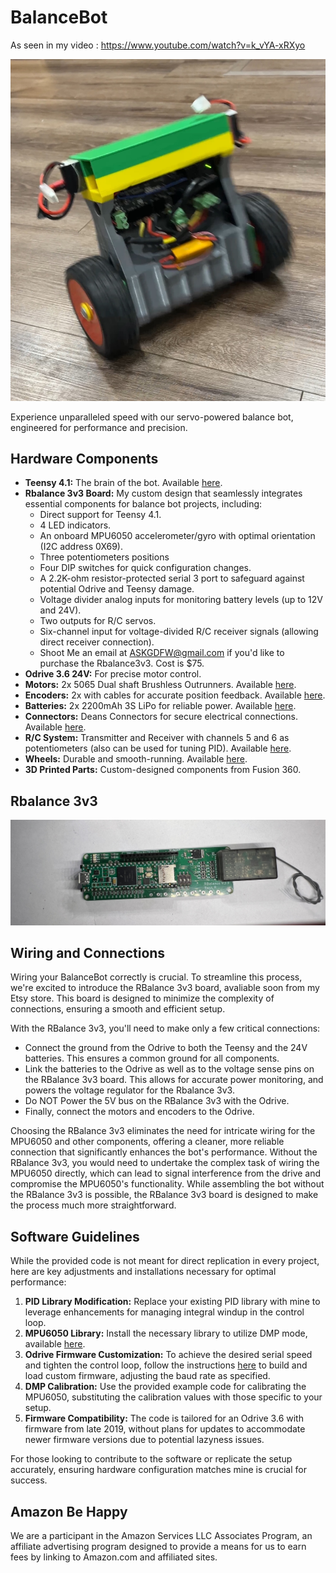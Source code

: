 # BalanceBot

As seen in my video : https://www.youtube.com/watch?v=k_vYA-xRXyo


![BalanceBot Image](IMG_2787.jpg)

Experience unparalleled speed with our servo-powered balance bot, engineered for performance and precision.

## Hardware Components

- **Teensy 4.1:** The brain of the bot. Available [here](https://amzn.to/48WA4g9).
- **Rbalance 3v3 Board:** My custom design that seamlessly integrates essential components for balance bot projects, including:
  - Direct support for Teensy 4.1.
  - 4 LED indicators.
  - An onboard MPU6050 accelerometer/gyro with optimal orientation (I2C address 0X69).
  - Three potentiometers positions
  - Four DIP switches for quick configuration changes.
  - A 2.2K-ohm resistor-protected serial 3 port to safeguard against potential Odrive and Teensy damage.
  - Voltage divider analog inputs for monitoring battery levels (up to 12V and 24V).
  - Two outputs for R/C servos.
  - Six-channel input for voltage-divided R/C receiver signals (allowing direct receiver connection).
  - Shoot Me an email at ASKGDFW@gmail.com if you'd like to purchase the Rbalance3v3. Cost is $75.
- **Odrive 3.6 24V:** For precise motor control.
- **Motors:** 2x 5065 Dual shaft Brushless Outrunners. Available [here](https://odriverobotics.com/shop/odrive-custom-motor-d5065).
- **Encoders:** 2x with cables for accurate position feedback. Available [here](https://odriverobotics.com/shop/cui-amt-102).
- **Batteries:** 2x 2200mAh 3S LiPo for reliable power. Available [here](https://amzn.to/499Znei).
- **Connectors:** Deans Connectors for secure electrical connections. Available [here](https://amzn.to/2YnCuje).
- **R/C System:** Transmitter and Receiver with channels 5 and 6 as potentiometers (also can be used for tuning PID). Available [here](https://amzn.to/42nNXkN).
- **Wheels:** Durable and smooth-running. Available [here](https://amzn.to/3uswwTA).
- **3D Printed Parts:** Custom-designed components from Fusion 360.

## Rbalance 3v3
![BalanceBot Image](IMG_2786.jpg)

## Wiring and Connections

Wiring your BalanceBot correctly is crucial. To streamline this process, we're excited to introduce the RBalance 3v3 board, avaliable soon from my Etsy store. This board is designed to minimize the complexity of connections, ensuring a smooth and efficient setup.

With the RBalance 3v3, you'll need to make only a few critical connections:
- Connect the ground from the Odrive to both the Teensy and the 24V batteries. This ensures a common ground for all components.
- Link the batteries to the Odrive as well as to the voltage sense pins on the RBalance 3v3 board. This allows for accurate power monitoring, and powers the voltage regulator for the Rbalance 3v3.
- Do NOT Power the 5V bus on the RBalance 3v3 with the Odrive. 
- Finally, connect the motors and encoders to the Odrive.

Choosing the RBalance 3v3 eliminates the need for intricate wiring for the MPU6050 and other components, offering a cleaner, more reliable connection that significantly enhances the bot's performance. Without the RBalance 3v3, you would need to undertake the complex task of wiring the MPU6050 directly, which can lead to signal interference from the drive and compromise the MPU6050's functionality. While assembling the bot without the RBalance 3v3 is possible, the RBalance 3v3 board is designed to make the process much more straightforward.


## Software Guidelines

While the provided code is not meant for direct replication in every project, here are key adjustments and installations necessary for optimal performance:

1. **PID Library Modification:** Replace your existing PID library with mine to leverage enhancements for managing integral windup in the control loop.
2. **MPU6050 Library:** Install the necessary library to utilize DMP mode, available [here](https://github.com/jrowberg/i2cdevlib).
3. **Odrive Firmware Customization:** To achieve the desired serial speed and tighten the control loop, follow the instructions [here](https://docs.odriverobotics.com/developer-guide) to build and load custom firmware, adjusting the baud rate as specified.
4. **DMP Calibration:** Use the provided example code for calibrating the MPU6050, substituting the calibration values with those specific to your setup.
5. **Firmware Compatibility:** The code is tailored for an Odrive 3.6 with firmware from late 2019, without plans for updates to accommodate newer firmware versions due to potential lazyness issues.

For those looking to contribute to the software or replicate the setup accurately, ensuring hardware configuration matches mine is crucial for success.


## Amazon Be Happy
We are a participant in the Amazon Services LLC Associates Program, an affiliate advertising program designed to provide a means for us to earn fees by linking to Amazon.com and affiliated sites.
